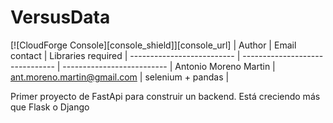 # VersusData

<!-- forge.header -->
[![CloudForge Console][console_shield]][console_url] 
|         Author           |  Email contact                  |      Libraries required    |
-------------------------- | ------------------------------- | -------------------------- |
  Antonio Moreno Martin    |  ant.moreno.martin@gmail.com    |    selenium + pandas       |


<!-- /forge.header -->

<!-- Add your content here -->
Primer proyecto de FastApi para construir un backend. Está creciendo más que Flask o Django


<!-- /forge.links -->